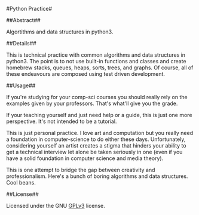#Python Practice#

##Abstract##

Algortithms and data structures in python3.

##Details##

This is technical practice with common algorithms and data structures in python3. The point is to not use built-in functions and classes and create homebrew stacks, queues, heaps, sorts, trees, and graphs. Of course, all of these endeavours are composed using test driven development.

##Usage##

If you're studying for your comp-sci courses you should really rely on the examples given by your professors. That's what'll give you the grade.

If your teaching yourself and just need help or a guide, this is just one more perspective. It's not intended to be a tutorial.

This is just personal practice. I love art and computation but you really need a foundation in computer-science to do either these days. Unfortunately, considering yourself an artist creates a stigma that hinders your ability to get a technical interview let alone be taken seriously in one (even if you have a solid foundation in computer science and media theory).

This is one attempt to bridge the gap between creativity and professionalism. Here's a bunch of boring algorithms and data structures. Cool beans.

##License##

Licensed under the GNU [GPLv3](https://www.gnu.org/licenses/gpl-3.0.en.html) license.
